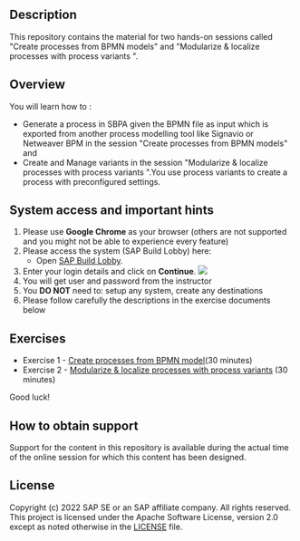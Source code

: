 ## Description

This repository contains the material for two hands-on sessions called "Create processes from BPMN models" and "Modularize & localize processes with process variants ".

## Overview

You will learn how to :
- Generate a process in SBPA given the BPMN file as input which is exported from another process modelling tool like Signavio   or Netweaver BPM  in the session "Create processes from BPMN models"  and 
- Create and Manage variants in the session "Modularize & localize processes with process variants ".You use process variants   to create a process with preconfigured settings.

## System access and important hints

1. Please use **Google Chrome** as your browser (others are not supported and you might not be able to experience every feature)
2. Please access the system (SAP Build Lobby) here:
   - Open [SAP Build Lobby](https://sap-build-day-appprocess.us10.build.cloud.sap/lobby). <br> 
3. Enter your login details and click on <b>Continue</b>.
![](images/Login.png)
4. You will get user and password from the instructor
5. You **DO NOT** need to: setup any system, create any destinations
6. Please follow carefully the descriptions in the exercise documents below

## Exercises

- Exercise 1 - [Create processes from BPMN model](https://github.com/SAP-samples/process-automation-enablement/blob/main/Workshops/APAC-2025/exercises/bpmn%20import/readme.md)(30 minutes)
- Exercise 2 - [Modularize & localize processes with process variants](https://github.com/SAP-samples/process-automation-enablement/blob/86c8566e13db55b26f5353f09cacad85e677239e/Workshops/APAC-2025/exercises/process%20variants/readme.md) (30 minutes)

  
Good luck!
  


## How to obtain support

Support for the content in this repository is available during the actual time of the online session for which this content has been designed. 

## License
Copyright (c) 2022 SAP SE or an SAP affiliate company. All rights reserved. This project is licensed under the Apache Software License, version 2.0 except as noted otherwise in the [LICENSE](LICENSES/Apache-2.0.txt) file.
